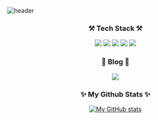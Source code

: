 ![header](https://capsule-render.vercel.app/api?type=slice&color=gradient&height=300&section=header&text=Hi!%20I'm%20Hyerin&fontSize=90)

<div align="center">
<h3 align="center">⚒ Tech Stack ⚒</h3>
<p align="center">
<img src="https://img.shields.io/badge/JavaScript-F7DF1E?style=flat-square&logo=JavaScript&logoColor=white"/></a>
<img src="https://img.shields.io/badge/TypeScript-3178C6?style=flat-square&logo=TypeScript&logoColor=white"/></a>
<img src="https://img.shields.io/badge/HTML5-E34F26?style=flat-square&logo=HTML5&logoColor=white"/></a> 
<img src="https://img.shields.io/badge/CSS3-1572B6?style=flat-square&logo=CSS3&logoColor=white"/></a>
<img src="https://img.shields.io/badge/React-61DAFB?style=flat-square&logo=React&logoColor=white"/></a>
<!-- <br> -->
<!-- <img src="https://img.shields.io/badge/Python-3766AB?style=flat-square&logo=Python&logoColor=white"/></a> -->
<!-- <img src="https://img.shields.io/badge/C-A8B9CC?style=flat-square&logo=C&logoColor=white"/></a> -->
<!-- <img src="https://img.shields.io/badge/C++-00599C?style=flat-square&logo=C%B2%B2&logoColor=white"/></a> -->
<!-- <img src="https://img.shields.io/badge/Java-007396?style=flat-square&logo=Java&logoColor=white"/></a> -->
<h3 align="center">📗 Blog 📗</h3>
<a href="https://confetti39.github.io/"><img src="https://img.shields.io/badge/confetti39-37814A?style=flat-square&logo=Github&logoColor=white"/></a>
<h3 align="center">✨ My Github Stats ✨</h3>
  
[![My GitHub stats](https://github-readme-stats.vercel.app/api?username=confetti39&hide_title=true&show_icons=true&include_all_commits=true&disable_animations=false&theme=graywhite)](https://github.com/anuraghazra/github-readme-stats)
</div>
